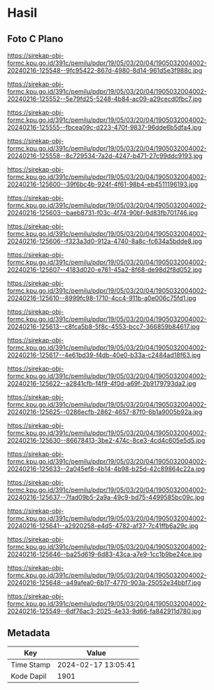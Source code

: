 # Hasil

## Foto C Plano

https://sirekap-obj-formc.kpu.go.id/391c/pemilu/pdpr/19/05/03/20/04/1905032004002-20240216-125548--9fc95422-867d-4980-8d14-961d5e3f988c.jpg

https://sirekap-obj-formc.kpu.go.id/391c/pemilu/pdpr/19/05/03/20/04/1905032004002-20240216-125552--5e79fd25-5248-4b84-ac09-a29cecd0fbc7.jpg

https://sirekap-obj-formc.kpu.go.id/391c/pemilu/pdpr/19/05/03/20/04/1905032004002-20240216-125555--fbcea09c-d223-470f-9837-96dde6b5dfa4.jpg

https://sirekap-obj-formc.kpu.go.id/391c/pemilu/pdpr/19/05/03/20/04/1905032004002-20240216-125558--8c729534-7a2d-4247-b471-27c99ddc9193.jpg

https://sirekap-obj-formc.kpu.go.id/391c/pemilu/pdpr/19/05/03/20/04/1905032004002-20240216-125600--39f6bc4b-924f-4f61-98b4-eb4511196193.jpg

https://sirekap-obj-formc.kpu.go.id/391c/pemilu/pdpr/19/05/03/20/04/1905032004002-20240216-125603--baeb8731-f03c-4f74-90bf-9d83fb701746.jpg

https://sirekap-obj-formc.kpu.go.id/391c/pemilu/pdpr/19/05/03/20/04/1905032004002-20240216-125606--f323a3d0-912a-4740-8a8c-fc634a5bdde8.jpg

https://sirekap-obj-formc.kpu.go.id/391c/pemilu/pdpr/19/05/03/20/04/1905032004002-20240216-125607--4183d020-e761-45a2-8f68-de98d2f8d052.jpg

https://sirekap-obj-formc.kpu.go.id/391c/pemilu/pdpr/19/05/03/20/04/1905032004002-20240216-125610--8999fc98-1710-4cc4-911b-a0e006c75fd1.jpg

https://sirekap-obj-formc.kpu.go.id/391c/pemilu/pdpr/19/05/03/20/04/1905032004002-20240216-125613--c8fca5b8-5f8c-4553-bcc7-366859b84617.jpg

https://sirekap-obj-formc.kpu.go.id/391c/pemilu/pdpr/19/05/03/20/04/1905032004002-20240216-125617--4e61bd39-f4db-40e0-b33a-c2484ad18f63.jpg

https://sirekap-obj-formc.kpu.go.id/391c/pemilu/pdpr/19/05/03/20/04/1905032004002-20240216-125622--a2841cfb-f4f9-4f0d-a69f-2b9179793da2.jpg

https://sirekap-obj-formc.kpu.go.id/391c/pemilu/pdpr/19/05/03/20/04/1905032004002-20240216-125625--0286ecfb-2862-4657-87f0-6b1a9005b92a.jpg

https://sirekap-obj-formc.kpu.go.id/391c/pemilu/pdpr/19/05/03/20/04/1905032004002-20240216-125630--86678413-3be2-474c-8ce3-4cd4c605e5d5.jpg

https://sirekap-obj-formc.kpu.go.id/391c/pemilu/pdpr/19/05/03/20/04/1905032004002-20240216-125633--2a045ef8-4b14-4b98-b25d-42c89864c22a.jpg

https://sirekap-obj-formc.kpu.go.id/391c/pemilu/pdpr/19/05/03/20/04/1905032004002-20240216-125637--7fad09b5-2a9a-49c9-bd75-4499585bc09c.jpg

https://sirekap-obj-formc.kpu.go.id/391c/pemilu/pdpr/19/05/03/20/04/1905032004002-20240216-125641--a2920258-e4d5-4782-af37-7c41ffb6a29c.jpg

https://sirekap-obj-formc.kpu.go.id/391c/pemilu/pdpr/19/05/03/20/04/1905032004002-20240216-125646--ba25d619-6d83-43ca-a7e9-1cc1b9be24ce.jpg

https://sirekap-obj-formc.kpu.go.id/391c/pemilu/pdpr/19/05/03/20/04/1905032004002-20240216-125648--a49afea0-6b17-4770-903a-25052e34bbf7.jpg

https://sirekap-obj-formc.kpu.go.id/391c/pemilu/pdpr/19/05/03/20/04/1905032004002-20240216-125549--6df76ac3-2025-4e33-9d66-fa842911d780.jpg


## Metadata

| Key        | Value               |
| ---------- | ------------------- |
| Time Stamp | 2024-02-17 13:05:41 |
| Kode Dapil | 1901                |



